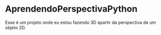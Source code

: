 # AprendendoPerspectivaPython

Esse é um projeto onde eu estou fazendo 3D apartir da perspectiva de um objeto 2D.
